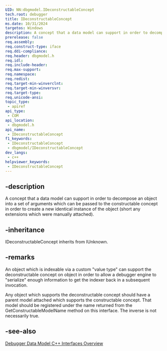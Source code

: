 ```yaml
---
UID: NN:dbgmodel.IDeconstructableConcept
tech.root: debugger
title: IDeconstructableConcept
ms.date: 10/31/2024
targetos: Windows
description: A concept that a data model can support in order to decompose an object into a set of arguments which can be passed to the constructable concept in order to create a new identical instance of the object (dbgmodel.h).
prerelease: false
req.assembly: 
req.construct-type: iface
req.ddi-compliance: 
req.header: dbgmodel.h
req.idl: 
req.include-header: 
req.max-support: 
req.namespace: 
req.redist: 
req.target-min-winverclnt: 
req.target-min-winversvr: 
req.target-type: 
req.unicode-ansi: 
topic_type:
 - apiref
api_type:
 - COM
api_location:
 - dbgmodel.h
api_name:
 - IDeconstructableConcept
f1_keywords:
 - IDeconstructableConcept
 - dbgmodel/IDeconstructableConcept
dev_langs:
 - c++
helpviewer_keywords:
 - IDeconstructableConcept
---
```


## -description

A concept that a data model can support in order to decompose an object into a set of arguments which can be passed to the constructable concept in order to create a new identical instance of the object (short any extensions which were manually attached).

## -inheritance

IDeconstructableConcept inherits from IUnknown.

## -remarks

An object which is indexable via a custom "value type" can support the deconstructable concept on object in order to allow a debugger engine to "serialize" enough information to get the indexer back in a subsequent invocation.

Any object which supports the deconstructable concept should have a parent model attached which supports the constructable concept.  That model should be registered under the name returned from the GetConstructableModelName method on this interface.  The inverse is not necessarily true.

## -see-also

[Debugger Data Model C++ Interfaces Overview](/windows-hardware/drivers/debugger/data-model-cpp-overview)
